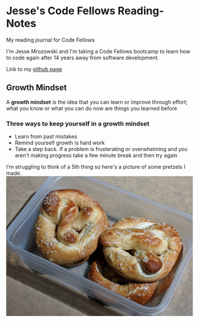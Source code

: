 # Jesse's Code Fellows Reading-Notes
My reading journal for Code Fellows

I'm Jesse Mrozowski and I'm taking a Code Fellows bootcamp to learn how to code again after 14 years away from software development.

Link to my [github page](https://github.com/mrozowjj)


## Growth Mindset

A **growth mindset** is the idea that you can learn or improve through effort; what you know or what you can do now are things you learned before

### Three ways to keep yourself in a growth mindset

* Learn from past mistakes
* Remind yourself growth is hard work
* Take a step back. If a problem is frusterating or overwhelming and you aren't making progress take a few minute break and then try again


I'm struggling to think of a 5th thing so here's a picture of some pretzels I made.
![pretzels](https://raw.githubusercontent.com/mrozowjj/reading-notes/main/IMG_20191117_162638.jpg)





